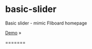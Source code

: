 basic-slider
============

Basic slider - mimic Fliboard homepage

[Demo](http://fredcerdeira.github.io/basic-slider) »

=======
